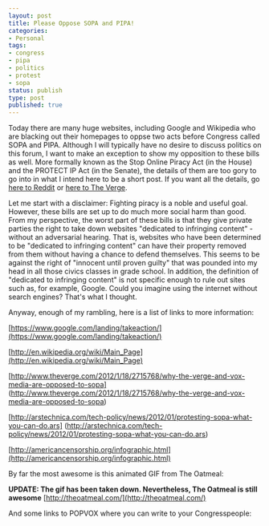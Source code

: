 ```yaml
---
layout: post
title: Please Oppose SOPA and PIPA!
categories:
- Personal
tags:
- congress
- pipa
- politics
- protest
- sopa
status: publish
type: post
published: true
---
```

Today there are many huge websites, including Google and Wikipedia who are blacking out their homepages to oppse two acts before Congress called SOPA and PIPA. Although I will typically have no desire to discuss politics on this forum, I want to make an exception to show my opposition to these bills as well. More formally known as the Stop Online Piracy Act (in the House) and the PROTECT IP Act (in the Senate), the details of them are too gory to go into in what I intend here to be a short post. If you want all the details, go [here to Reddit](http://blog.reddit.com/2012/01/technical-examination-of-sopa-and.html) or [here to The Verge](http://www.theverge.com/2011/12/22/2648219/stop-online-piracy-act-sopa-what-is-it).
<!--more-->

Let me start with a disclaimer: Fighting piracy is a noble and useful goal. However, these bills are set up to do much more social harm than good. From my perspective, the worst part of these bills is that they give private parties the right to take down websites "dedicated to infringing content" - without an adversarial hearing. That is, websites who have been determined to be "dedicated to infringing content" can have their property removed from them without having a chance to defend themselves. This seems to be against the right of "innocent until proven guilty" that was pounded into my head in all those civics classes in grade school. In addition, the definition of "dedicated to infringing content" is not specific enough to rule out sites such as, for example, Google. Could you imagine using the internet without search engines? That's what I thought.

Anyway, enough of my rambling, here is a list of links to more information:

[https://www.google.com/landing/takeaction/](https://www.google.com/landing/takeaction/)

[http://en.wikipedia.org/wiki/Main_Page](http://en.wikipedia.org/wiki/Main_Page)

[http://www.theverge.com/2012/1/18/2715768/why-the-verge-and-vox-media-are-opposed-to-sopa]
(http://www.theverge.com/2012/1/18/2715768/why-the-verge-and-vox-media-are-opposed-to-sopa)

[http://arstechnica.com/tech-policy/news/2012/01/protesting-sopa-what-you-can-do.ars]
(http://arstechnica.com/tech-policy/news/2012/01/protesting-sopa-what-you-can-do.ars)

[http://americancensorship.org/infographic.html](http://americancensorship.org/infographic.html)

By far the most awesome is this animated GIF from The Oatmeal:

**UPDATE: The gif has been taken down. Nevertheless, The Oatmeal is still awesome**
[http://theoatmeal.com/](http://theoatmeal.com/)

And some links to POPVOX where you can write to your Congresspeople:
<script src="https://www.popvox.com/widgets/js/bill.js?bill=112/hr3261&amp;title=1"> </script>
<script src="https://www.popvox.com/widgets/js/bill.js?bill=112/s968&amp;title=1"> </script>
